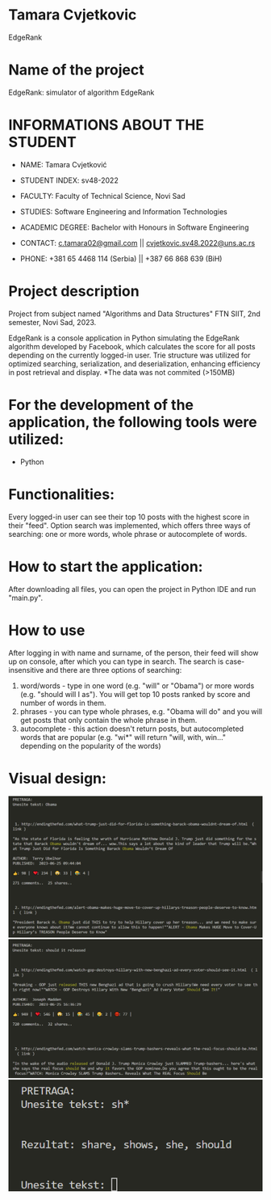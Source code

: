 # Tamara Cvjetkovic


EdgeRank


# Name of the project
EdgeRank: simulator of algorithm EdgeRank


# INFORMATIONS ABOUT THE STUDENT
- NAME: Tamara Cvjetković
- STUDENT INDEX: sv48-2022
- FACULTY: Faculty of Technical Science, Novi Sad
- STUDIES: Software Engineering and Information Technologies 
- ACADEMIC DEGREE: Bachelor with Honours in Software Engineering

- CONTACT: c.tamara02@gmail.com || cvjetkovic.sv48.2022@uns.ac.rs
- PHONE: +381 65 4468 114 (Serbia) || +387 66 868 639 (BiH)


# Project description
Project from subject named "Algorithms and Data Structures"
FTN SIIT, 2nd semester, Novi Sad, 2023.

EdgeRank is a console application in Python simulating the EdgeRank algorithm developed by Facebook, which calculates the score for all posts depending on the currently logged-in user. Trie structure was utilized for optimized searching, serialization, and deserialization, enhancing efficiency in post retrieval and display. *The data was not commited (>150MB)


# For the development of the application, the following tools were utilized:
- Python


# Functionalities:
Every logged-in user can see their top 10 posts with the highest score in their "feed". Option search was implemented, which offers three ways of searching: one or more words, whole phrase or autocomplete of words.


# How to start the application:
After downloading all files, you can open the project in Python IDE and run "main.py".


# How to use
After logging in with name and surname, of the person, their feed will show up on console, after which you can type in search. The search is case-insensitive and there are three options of searching:
1) word/words - type in one word (e.g. "will" or "Obama") or more words (e.g. "should will I as"). You will get top 10 posts ranked by score and number of words in them.
2) phrases - you can type whole phrases, e.g. "Obama will do" and you will get posts that only contain the whole phrase in them.
3) autocomplete - this action doesn't return posts, but autocompleted words that are popular (e.g. "wi*" will return "will, with, win..." depending on the popularity of the words)


# Visual design:
![Screenshot](screenshot1.png)
![Screenshot](screenshot2.png)
![Screenshot](screenshot3.png)
